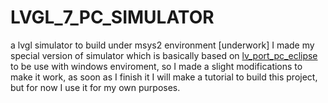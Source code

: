 # LVGL_7_PC_SIMULATOR
a lvgl simulator to build under msys2 environment [underwork]
I made my special version of simulator which is basically based on [lv_port_pc_eclipse
](https://github.com/lvgl/lv_port_pc_eclipse/tree/dev-7.0) to be use with windows enviroment, so I made a slight modifications to make it work, as soon as I finish it I will make a tutorial to build this project,
but for now I use it for my own purposes.